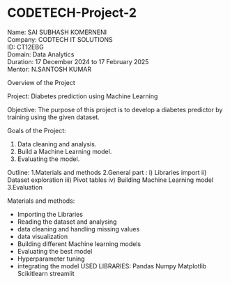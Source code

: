 # CODETECH-Project-2
Name: SAI SUBHASH KOMERNENI                              
Company: CODTECH IT SOLUTIONS                                   
ID: CT12EBG                              
Domain: Data Analytics                                       
Duration: 17 December 2024 to 17 February 2025                            
Mentor: N.SANTOSH KUMAR                                
                            
Overview of the Project                              
                                                     
Project: Diabetes prediction using Machine Learning                               
                                                                                                                      
Objective: The purpose of this project is to develop a diabetes predictor by training using the given dataset.                 
                                                                                                                 
Goals of the Project: 
1. Data cleaning and analysis.
2. Build a Machine Learning model.
3. Evaluating the model.

Outline: 1.Materials and methods 2.General part : i) Libraries import ii) Dataset exploration iii) Pivot tables iv) Building Machine Learning model 3.Evaluation

Materials and methods:
- Importing the Libraries
- Reading the dataset and analysing
- data cleaning and handling missing values
- data visualization
- Building different Machine learning models
- Evaluating the best model
- Hyperparameter tuning
- integrating the model
USED LIBRARIES: 
Pandas
Numpy
Matplotlib
Scikitlearn
streamlit
